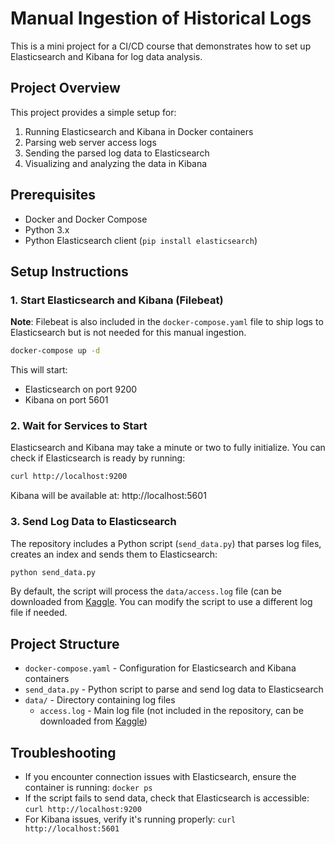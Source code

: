 # Manual Ingestion of Historical Logs

This is a mini project for a CI/CD course that demonstrates how to set up Elasticsearch and Kibana for log data analysis.

## Project Overview

This project provides a simple setup for:
1. Running Elasticsearch and Kibana in Docker containers
2. Parsing web server access logs
3. Sending the parsed log data to Elasticsearch
4. Visualizing and analyzing the data in Kibana

## Prerequisites

- Docker and Docker Compose
- Python 3.x
- Python Elasticsearch client (`pip install elasticsearch`)

## Setup Instructions

### 1. Start Elasticsearch and Kibana (Filebeat)

**Note**: Filebeat is also included in the `docker-compose.yaml` file to ship logs to Elasticsearch but is not needed for this manual ingestion.

```bash
docker-compose up -d
```

This will start:
- Elasticsearch on port 9200
- Kibana on port 5601

### 2. Wait for Services to Start

Elasticsearch and Kibana may take a minute or two to fully initialize. You can check if Elasticsearch is ready by running:

```bash
curl http://localhost:9200
```

Kibana will be available at: http://localhost:5601

### 3. Send Log Data to Elasticsearch

The repository includes a Python script (`send_data.py`) that parses log files, creates an index and sends them to Elasticsearch:

```bash
python send_data.py
```

By default, the script will process the `data/access.log` file (can be downloaded from [Kaggle](https://www.kaggle.com/datasets/eliasdabbas/web-server-access-logs?select=access.log). You can modify the script to use a different log file if needed.

## Project Structure

- `docker-compose.yaml` - Configuration for Elasticsearch and Kibana containers
- `send_data.py` - Python script to parse and send log data to Elasticsearch
- `data/` - Directory containing log files
  - `access.log` - Main log file (not included in the repository, can be downloaded from [Kaggle](https://www.kaggle.com/datasets/eliasdabbas/web-server-access-logs?select=access.log))

## Troubleshooting

- If you encounter connection issues with Elasticsearch, ensure the container is running: `docker ps`
- If the script fails to send data, check that Elasticsearch is accessible: `curl http://localhost:9200`
- For Kibana issues, verify it's running properly: `curl http://localhost:5601`